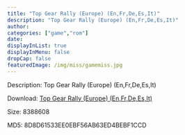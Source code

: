 ```yaml
---
title: "Top Gear Rally (Europe) (En,Fr,De,Es,It)"
description: "Top Gear Rally (Europe) (En,Fr,De,Es,It)"
author: 
categories: ["game","rom"]
date: 
displayInList: true
displayInMenu: false
dropCap: false
featuredImage: /img/miss/gamemiss.jpg
---
```


Description: Top Gear Rally (Europe) (En,Fr,De,Es,It)

Download: <a style="text-decoration:underline;" href="https://mega.nz/#!qLwSUKiZ!XBOH4gXeX1QokwDBC0WclB7qvRAD9WT2pyZe2wVR9cw" target = "_blank" rel = "nofollow" > Top Gear Rally (Europe) (En,Fr,De,Es,It)</a>

Size: 8388608

MD5: 8D8D61533EE0EBF56AB63ED4BEBF1CCD


